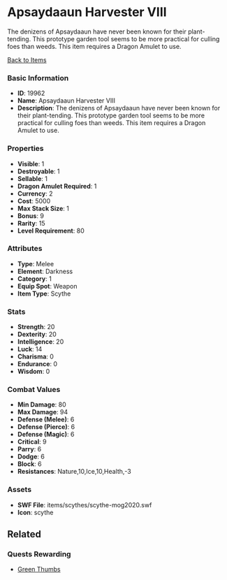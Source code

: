 # Apsaydaaun Harvester VIII

The denizens of Apsaydaaun have never been known for their plant-tending. This prototype garden tool seems to be more practical for culling foes than weeds. This item requires a Dragon Amulet to use.

[Back to Items](../items.md)

### Basic Information

- **ID**: 19962
- **Name**: Apsaydaaun Harvester VIII
- **Description**: The denizens of Apsaydaaun have never been known for their plant-tending. This prototype garden tool seems to be more practical for culling foes than weeds. This item requires a Dragon Amulet to use.

### Properties

- **Visible**: 1
- **Destroyable**: 1
- **Sellable**: 1
- **Dragon Amulet Required**: 1
- **Currency**: 2
- **Cost**: 5000
- **Max Stack Size**: 1
- **Bonus**: 9
- **Rarity**: 15
- **Level Requirement**: 80

### Attributes

- **Type**: Melee
- **Element**: Darkness
- **Category**: 1
- **Equip Spot**: Weapon
- **Item Type**: Scythe

### Stats

- **Strength**: 20
- **Dexterity**: 20
- **Intelligence**: 20
- **Luck**: 14
- **Charisma**: 0
- **Endurance**: 0
- **Wisdom**: 0

### Combat Values

- **Min Damage**: 80
- **Max Damage**: 94
- **Defense (Melee)**: 6
- **Defense (Pierce)**: 6
- **Defense (Magic)**: 6
- **Critical**: 9
- **Parry**: 6
- **Dodge**: 6
- **Block**: 6
- **Resistances**: Nature,10,Ice,10,Health,-3

### Assets

- **SWF File**: items/scythes/scythe-mog2020.swf
- **Icon**: scythe

## Related

### Quests Rewarding

- [Green Thumbs](../quests/1757-green-thumbs.md)

